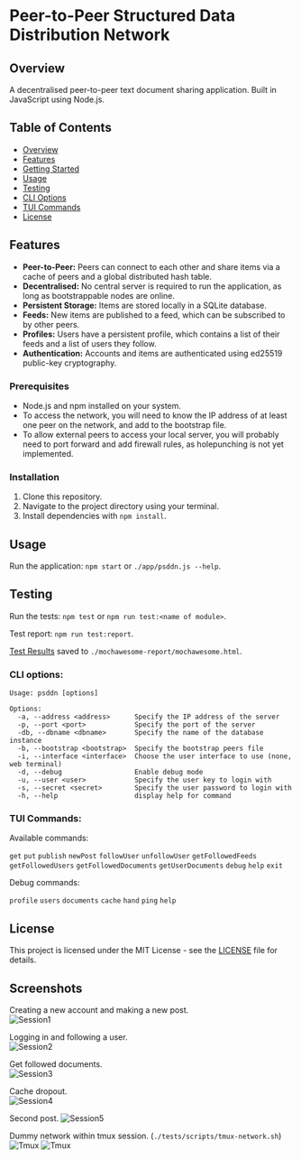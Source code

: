 # Peer-to-Peer Structured Data Distribution Network

## Overview
A decentralised peer-to-peer text document sharing application.
Built in JavaScript using Node.js.

## Table of Contents
- [Overview](#overview)
- [Features](#features)
- [Getting Started](#getting-started)
- [Usage](#usage)
- [Testing](#testing)
- [CLI Options](#cli-options)
- [TUI Commands](#tui-commands)
- [License](#license)
<!-- - [Project Structure](#project-structure)
- [Contributing](#contributing) -->

## Features
- **Peer-to-Peer:** Peers can connect to each other and share items via a cache of peers and a global distributed hash table.
- **Decentralised:** No central server is required to run the application, as long as bootstrappable nodes are online.
- **Persistent Storage:** Items are stored locally in a SQLite database. 
- **Feeds:** New items are published to a feed, which can be subscribed to by other peers.
- **Profiles:** Users have a persistent profile, which contains a list of their feeds and a list of users they follow.
- **Authentication:** Accounts and items are authenticated using ed25519 public-key cryptography.


### Prerequisites
- Node.js and npm installed on your system.
- To access the network, you will need to know the IP address of at least one peer on the network, and add to the bootstrap file.
- To allow external peers to access your local server, you will probably need to port forward and add firewall rules, as holepunching is not yet implemented.

### Installation
1. Clone this repository.
2. Navigate to the project directory using your terminal.
3. Install dependencies with `npm install`.

## Usage

Run the application: `npm start` or `./app/psddn.js --help`.  

## Testing

Run the tests: `npm test` or `npm run test:<name of module>`.  

Test report: `npm run test:report`.  

[Test Results](https://tolmdyn.github.io/psddn/mochawesome.html) saved to `./mochawesome-report/mochawesome.html`.

### CLI options:
```
Usage: psddn [options]

Options:
  -a, --address <address>      Specify the IP address of the server
  -p, --port <port>            Specify the port of the server
  -db, --dbname <dbname>       Specify the name of the database instance
  -b, --bootstrap <bootstrap>  Specify the bootstrap peers file
  -i, --interface <interface>  Choose the user interface to use (none, web terminal)
  -d, --debug                  Enable debug mode
  -u, --user <user>            Specify the user key to login with
  -s, --secret <secret>        Specify the user password to login with
  -h, --help                   display help for command
  ```

### TUI Commands:

Available commands:

`get` 
`put` 
`publish` 
`newPost` 
`followUser` 
`unfollowUser` 
`getFollowedFeeds` 
`getFollowedUsers` 
`getFollowedDocuments` 
`getUserDocuments`
`debug` 
`help` 
`exit` 

Debug commands:

`profile` 
`users` 
`documents` 
`cache` 
`hand` 
`ping` 
`help`  

## License
This project is licensed under the MIT License - see the [LICENSE](LICENSE) file for details.

## Screenshots

Creating a new account and making a new post.  
![Session1](./.github/screenshots/session1.png)  

Logging in and following a user.  
![Session2](./.github/screenshots/session2.png)  

Get followed documents.  
![Session3](./.github/screenshots/session3.png)  

Cache dropout.  
![Session4](./.github/screenshots/session4.png)

Second post.
![Session5](./.github/screenshots/session5.png)

Dummy network within tmux session. (`./tests/scripts/tmux-network.sh`)
![Tmux](./.github/screenshots/tmux-session2.png)
![Tmux](./.github/screenshots/tmux-session3.png)